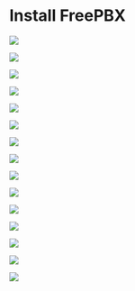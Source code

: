 # Install FreePBX

![](https://github.com/JonmarCorpuz/SecondBrain/blob/main/Assets/1.png)

![](https://github.com/JonmarCorpuz/SecondBrain/blob/main/Assets/2.png)

![](https://github.com/JonmarCorpuz/SecondBrain/blob/main/Assets/3.png)

![](https://github.com/JonmarCorpuz/SecondBrain/blob/main/Assets/4.png)

![](https://github.com/JonmarCorpuz/SecondBrain/blob/main/Assets/5.png)

![](https://github.com/JonmarCorpuz/SecondBrain/blob/main/Assets/6.png)

![](https://github.com/JonmarCorpuz/SecondBrain/blob/main/Assets/7.png)

![](https://github.com/JonmarCorpuz/SecondBrain/blob/main/Assets/8.png)

![](https://github.com/JonmarCorpuz/SecondBrain/blob/main/Assets/9.png)

![](https://github.com/JonmarCorpuz/SecondBrain/blob/main/Assets/10.png)

![](https://github.com/JonmarCorpuz/SecondBrain/blob/main/Assets/11.png)

![](https://github.com/JonmarCorpuz/SecondBrain/blob/main/Assets/12.png)

![](https://github.com/JonmarCorpuz/SecondBrain/blob/main/Assets/13.png)

![](https://github.com/JonmarCorpuz/SecondBrain/blob/main/Assets/14.png)

![](https://github.com/JonmarCorpuz/SecondBrain/blob/main/Assets/VirtualBox_victimUbuntuClient_10_04_2024_21_51_37.png)
